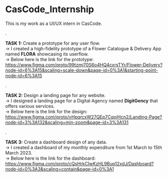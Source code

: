 # CasCode_Internship
This is my work as a UI/UX intern in CasCode.   
   
.
    
**TASK 1:** Create a prototype for any user flow.  
-> I created a high-fidelity prototype of a Flower Catalogue & Delivery App named **FLORA** showcasing its userflow.  
-> Below here is the link for the prototype:  
https://www.figma.com/proto/99tzmj70S6o4HQ4cxrsTYr/Flower-Delivery?node-id=6%3A15&scaling=scale-down&page-id=0%3A1&starting-point-node-id=6%3A15
   
.

**TASK 2:** Design a landing page for any website.   
-> I designed a landing page for a Digital Agency named **DigitGency** that offers various services.  
-> Below here is the link for the design:  
https://www.figma.com/proto/vHpqrcxW27QEp7CqojHcn2/Landing-Page?node-id=3%3A132&scaling=min-zoom&page-id=3%3A131

.

**TASK 3:** Create a dashboard design of any data.   
-> I created a dashboard of my monthly expenditure from 1st March to 15th March 2023.   
-> Below here is the link for the dashboard:   
https://www.figma.com/proto/cQsHrkCIwKzHL9Bup12xdJ/Dashboard?node-id=0%3A3&scaling=contain&page-id=0%3A1
